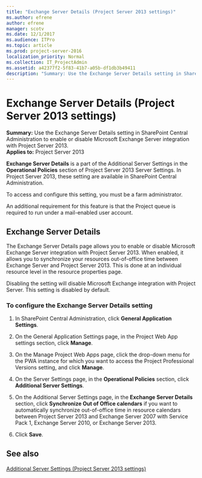 ```yaml
---
title: "Exchange Server Details (Project Server 2013 settings)"
ms.author: efrene
author: efrene
manager: scotv
ms.date: 12/1/2017
ms.audience: ITPro
ms.topic: article
ms.prod: project-server-2016
localization_priority: Normal
ms.collection: IT_ProjectAdmin
ms.assetid: a42377f2-5f83-41b7-a05b-df1db3b49411
description: "Summary: Use the Exchange Server Details setting in SharePoint Central Administration to enable or disable Microsoft Exchange Server integration with Project Server 2013."
---
```


# Exchange Server Details (Project Server 2013 settings)
 
 **Summary:** Use the Exchange Server Details setting in SharePoint Central Administration to enable or disable Microsoft Exchange Server integration with Project Server 2013.<br/>
**Applies to:** Project Server 2013
  
  
 **Exchange Server Details** is a part of the Additional Server Settings in the **Operational Policies** section of Project Server 2013 Server Settings. In Project Server 2013, these setting are available in SharePoint Central Administration.
  
To access and configure this setting, you must be a farm administrator.
  
An additional requirement for this feature is that the Project queue is required to run under a mail-enabled user account.
  
## Exchange Server Details

The Exchange Server Details page allows you to enable or disable Microsoft Exchange Server integration with Project Server 2013. When enabled, it allows you to synchronize your resources out-of-office time between Exchange Server and Project Server 2013. This is done at an individual resource level in the resource properties page. 
  
Disabling the setting will disable Microsoft Exchange integration with Project Server. This setting is disabled by default.
  
### To configure the Exchange Server Details setting

1. In SharePoint Central Administration, click **General Application Settings**.
    
2. On the General Application Settings page, in the Project Web App settings section, click **Manage**.
    
3. On the Manage Project Web Apps page, click the drop-down menu for the PWA instance for which you want to access the Project Professional Versions setting, and click **Manage**.
    
4. On the Server Settings page, in the **Operational Policies** section, click **Additional Server Settings**.
    
5. On the Additional Server Settings page, in the **Exchange Server Details** section, click **Synchronize Out of Office calendars** if you want to automatically synchronize out-of-office time in resource calendars between Project Server 2013 and Exchange Server 2007 with Service Pack 1, Exchange Server 2010, or Exchange Server 2013.
    
6. Click **Save**.
    
## See also

#### 

[Additional Server Settings (Project Server 2013 settings)](additional-server-settings-project-server-2013-settings.md)

